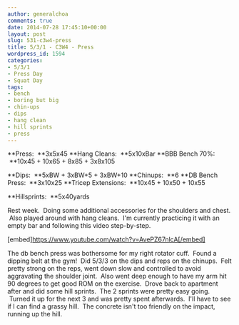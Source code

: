 ```yaml
---
author: generalchoa
comments: true
date: 2014-07-28 17:45:10+00:00
layout: post
slug: 531-c3w4-press
title: 5/3/1 - C3W4 - Press
wordpress_id: 1594
categories:
- 5/3/1
- Press Day
- Squat Day
tags:
- bench
- boring but big
- chin-ups
- dips
- hang clean
- hill sprints
- press
---
```


**Press:  **3x5x45
**Hang Cleans:  **5x10xBar
**BBB Bench 70%:  **10x45 + 10x65 + 8x85 + 3x8x105

**Dips:  **5xBW + 3xBW+5 + 3xBW+10
**Chinups:  **6
**DB Bench Press:  **3x10x25
**Tricep Extensions:  **10x45 + 10x50 + 10x55

**Hillsprints:  **5x40yards

Rest week.  Doing some additional accessories for the shoulders and chest.  Also played around with hang cleans.  I'm currently practicing it with an empty bar and following this video step-by-step.

[embed]https://www.youtube.com/watch?v=AvePZ67nlcA[/embed]

The db bench press was bothersome for my right rotator cuff.  Found a dipping belt at the gym!  Did 5/3/3 on the dips and reps on the chinups.  Felt pretty strong on the reps, went down slow and controlled to avoid aggravating the shoulder joint.  Also went deep enough to have my arm hit 90 degrees to get good ROM on the exercise.  Drove back to apartment after and did some hill sprints.  The 2 sprints were pretty easy going.  Turned it up for the next 3 and was pretty spent afterwards.  I'll have to see if I can find a grassy hill.  The concrete isn't too friendly on the impact, running up the hill.
